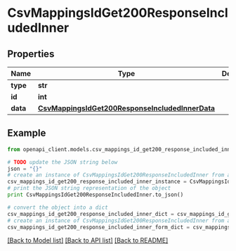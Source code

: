 # CsvMappingsIdGet200ResponseIncludedInner


## Properties
Name | Type | Description | Notes
------------ | ------------- | ------------- | -------------
**type** | **str** |  | [optional] 
**id** | **int** |  | [optional] 
**data** | [**CsvMappingsIdGet200ResponseIncludedInnerData**](CsvMappingsIdGet200ResponseIncludedInnerData.md) |  | [optional] 

## Example

```python
from openapi_client.models.csv_mappings_id_get200_response_included_inner import CsvMappingsIdGet200ResponseIncludedInner

# TODO update the JSON string below
json = "{}"
# create an instance of CsvMappingsIdGet200ResponseIncludedInner from a JSON string
csv_mappings_id_get200_response_included_inner_instance = CsvMappingsIdGet200ResponseIncludedInner.from_json(json)
# print the JSON string representation of the object
print CsvMappingsIdGet200ResponseIncludedInner.to_json()

# convert the object into a dict
csv_mappings_id_get200_response_included_inner_dict = csv_mappings_id_get200_response_included_inner_instance.to_dict()
# create an instance of CsvMappingsIdGet200ResponseIncludedInner from a dict
csv_mappings_id_get200_response_included_inner_form_dict = csv_mappings_id_get200_response_included_inner.from_dict(csv_mappings_id_get200_response_included_inner_dict)
```
[[Back to Model list]](../README.md#documentation-for-models) [[Back to API list]](../README.md#documentation-for-api-endpoints) [[Back to README]](../README.md)


